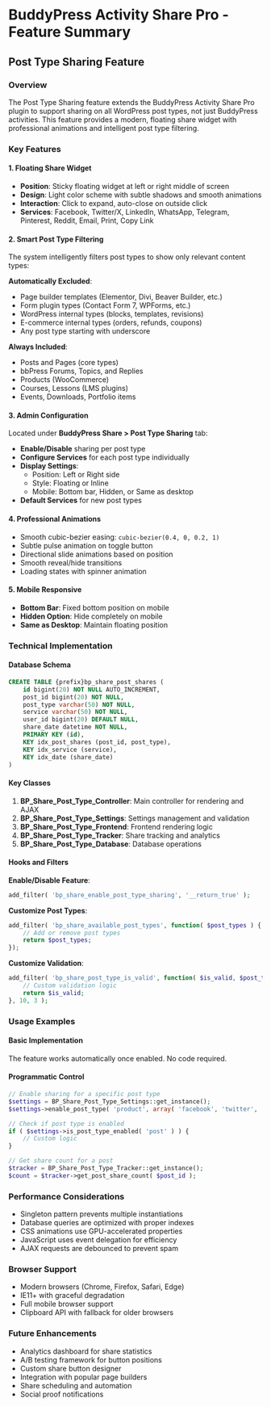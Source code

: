 # BuddyPress Activity Share Pro - Feature Summary

## Post Type Sharing Feature

### Overview
The Post Type Sharing feature extends the BuddyPress Activity Share Pro plugin to support sharing on all WordPress post types, not just BuddyPress activities. This feature provides a modern, floating share widget with professional animations and intelligent post type filtering.

### Key Features

#### 1. Floating Share Widget
- **Position**: Sticky floating widget at left or right middle of screen
- **Design**: Light color scheme with subtle shadows and smooth animations
- **Interaction**: Click to expand, auto-close on outside click
- **Services**: Facebook, Twitter/X, LinkedIn, WhatsApp, Telegram, Pinterest, Reddit, Email, Print, Copy Link

#### 2. Smart Post Type Filtering
The system intelligently filters post types to show only relevant content types:

**Automatically Excluded**:
- Page builder templates (Elementor, Divi, Beaver Builder, etc.)
- Form plugin types (Contact Form 7, WPForms, etc.)
- WordPress internal types (blocks, templates, revisions)
- E-commerce internal types (orders, refunds, coupons)
- Any post type starting with underscore

**Always Included**:
- Posts and Pages (core types)
- bbPress Forums, Topics, and Replies
- Products (WooCommerce)
- Courses, Lessons (LMS plugins)
- Events, Downloads, Portfolio items

#### 3. Admin Configuration
Located under **BuddyPress Share > Post Type Sharing** tab:

- **Enable/Disable** sharing per post type
- **Configure Services** for each post type individually
- **Display Settings**:
  - Position: Left or Right side
  - Style: Floating or Inline
  - Mobile: Bottom bar, Hidden, or Same as desktop
- **Default Services** for new post types

#### 4. Professional Animations
- Smooth cubic-bezier easing: `cubic-bezier(0.4, 0, 0.2, 1)`
- Subtle pulse animation on toggle button
- Directional slide animations based on position
- Smooth reveal/hide transitions
- Loading states with spinner animation

#### 5. Mobile Responsive
- **Bottom Bar**: Fixed bottom position on mobile
- **Hidden Option**: Hide completely on mobile
- **Same as Desktop**: Maintain floating position

### Technical Implementation

#### Database Schema
```sql
CREATE TABLE {prefix}bp_share_post_shares (
    id bigint(20) NOT NULL AUTO_INCREMENT,
    post_id bigint(20) NOT NULL,
    post_type varchar(50) NOT NULL,
    service varchar(50) NOT NULL,
    user_id bigint(20) DEFAULT NULL,
    share_date datetime NOT NULL,
    PRIMARY KEY (id),
    KEY idx_post_shares (post_id, post_type),
    KEY idx_service (service),
    KEY idx_date (share_date)
)
```

#### Key Classes
1. **BP_Share_Post_Type_Controller**: Main controller for rendering and AJAX
2. **BP_Share_Post_Type_Settings**: Settings management and validation
3. **BP_Share_Post_Type_Frontend**: Frontend rendering logic
4. **BP_Share_Post_Type_Tracker**: Share tracking and analytics
5. **BP_Share_Post_Type_Database**: Database operations

#### Hooks and Filters

**Enable/Disable Feature**:
```php
add_filter( 'bp_share_enable_post_type_sharing', '__return_true' );
```

**Customize Post Types**:
```php
add_filter( 'bp_share_available_post_types', function( $post_types ) {
    // Add or remove post types
    return $post_types;
});
```

**Customize Validation**:
```php
add_filter( 'bp_share_post_type_is_valid', function( $is_valid, $post_type, $post_type_obj ) {
    // Custom validation logic
    return $is_valid;
}, 10, 3 );
```

### Usage Examples

#### Basic Implementation
The feature works automatically once enabled. No code required.

#### Programmatic Control
```php
// Enable sharing for a specific post type
$settings = BP_Share_Post_Type_Settings::get_instance();
$settings->enable_post_type( 'product', array( 'facebook', 'twitter', 'copy' ) );

// Check if post type is enabled
if ( $settings->is_post_type_enabled( 'post' ) ) {
    // Custom logic
}

// Get share count for a post
$tracker = BP_Share_Post_Type_Tracker::get_instance();
$count = $tracker->get_post_share_count( $post_id );
```

### Performance Considerations
- Singleton pattern prevents multiple instantiations
- Database queries are optimized with proper indexes
- CSS animations use GPU-accelerated properties
- JavaScript uses event delegation for efficiency
- AJAX requests are debounced to prevent spam

### Browser Support
- Modern browsers (Chrome, Firefox, Safari, Edge)
- IE11+ with graceful degradation
- Full mobile browser support
- Clipboard API with fallback for older browsers

### Future Enhancements
- Analytics dashboard for share statistics
- A/B testing framework for button positions
- Custom share button designer
- Integration with popular page builders
- Share scheduling and automation
- Social proof notifications